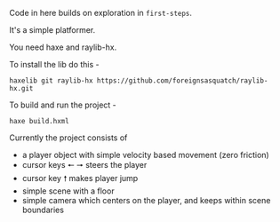 Code in here builds on exploration in `first-steps`.

It's a simple platformer.

You need haxe and raylib-hx.

To install the lib do this -

```shell
haxelib git raylib-hx https://github.com/foreignsasquatch/raylib-hx.git
```

To build and run the project - 

```shell
haxe build.hxml
```

Currently the project consists of

 - a player object with simple velocity based movement (zero friction)
 - cursor keys 🠔 🠖 steers the player
 - cursor key 🠕 makes player jump
 - simple scene with a floor
 - simple camera which centers on the player, and keeps within scene boundaries
